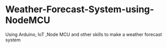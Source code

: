 # Weather-Forecast-System-using-NodeMCU
Using Arduino, IoT ,Node MCU and other skills to make a weather forecast system
